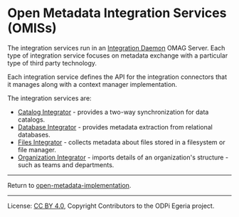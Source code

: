 <!-- SPDX-License-Identifier: CC-BY-4.0 -->
<!-- Copyright Contributors to the ODPi Egeria project 2020. -->

# Open Metadata Integration Services (OMISs)

The integration services run in an [Integration Daemon](../admin-services/docs/concepts/integration-daemon.md)
OMAG Server.  Each type of integration service focuses on metadata exchange with a particular
type of third party technology.

Each integration service defines the API for the integration connectors that it manages along with a context manager
implementation.

The integration services are:

* [Catalog Integrator](catalog-integrator) - provides a two-way synchronization for data catalogs.
* [Database Integrator](database-integrator) - provides metadata extraction from relational databases.
* [Files Integrator](files-integrator) - collects metadata about files stored in a filesystem or file manager.
* [Organization Integrator](organization-integrator) - imports details of an organization's structure - such as teams and departments.


----
Return to [open-metadata-implementation](..).

----
License: [CC BY 4.0](https://creativecommons.org/licenses/by/4.0/),
Copyright Contributors to the ODPi Egeria project.